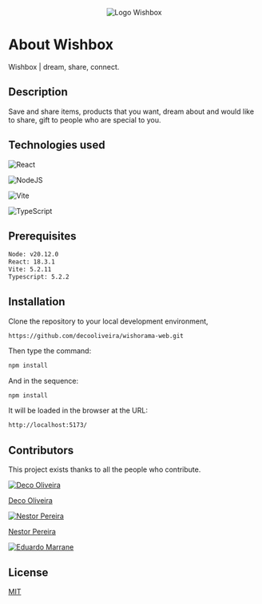 <p align="center">
  <img src="https://raw.githubusercontent.com/decooliveira/wishorama-web/master/public/wishbox-description.png?token=GHSAT0AAAAAACSGB7XBYIQWSH53IBTHT3OKZSK3N5A" alt="Logo Wishbox">
</p>

# About Wishbox

Wishbox | dream, share, connect.

## Description
Save and share items, products that you want, dream about and would like to share, gift to people who are special to you.

## Technologies used
![React](https://img.shields.io/badge/react-%2320232a.svg?style=for-the-badge&logo=react&logoColor=%2361DAFB)

![NodeJS](https://img.shields.io/badge/node.js-6DA55F?style=for-the-badge&logo=node.js&logoColor=white)

![Vite](https://img.shields.io/badge/vite-%23646CFF.svg?style=for-the-badge&logo=vite&logoColor=white)

![TypeScript](https://img.shields.io/badge/typescript-%23007ACC.svg?style=for-the-badge&logo=typescript&logoColor=white)

## Prerequisites
```bash
Node: v20.12.0
React: 18.3.1
Vite: 5.2.11
Typescript: 5.2.2
```
## Installation

Clone the repository to your local development environment, 
```
https://github.com/decooliveira/wishorama-web.git
```

Then type the command: 

```bash
npm install
```
And in the sequence:
```bash
npm install
```

It will be loaded in the browser at the URL:

```bash
http://localhost:5173/
```

## Contributors
This project exists thanks to all the people who contribute.

[![Deco Oliveira](https://github.com/decooliveira.png?size=50)](https://github.com/decooliveira/)

[Deco Oliveira](https://github.com/decooliveira/)

[![Nestor Pereira](https://github.com/nestorjunior.png?size=50)](https://github.com/nestorjunior)

[Nestor Pereira](https://github.com/nestorjunior)

[![Eduardo Marrane](https://github.com/eduardo-marrane.png?size=50)](https://github.com/eduardo-marrane)

## License

[MIT](https://choosealicense.com/licenses/mit/)